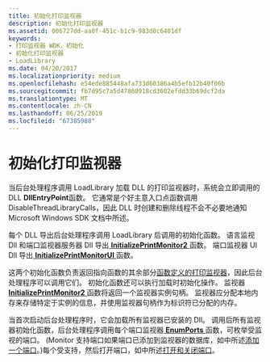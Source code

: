 ```yaml
---
title: 初始化打印监视器
description: 初始化打印监视器
ms.assetid: 006727dd-aa0f-451c-b1c9-983d0c6401df
keywords:
- 打印监视器 WDK，初始化
- 初始化打印监视器
- LoadLibrary
ms.date: 04/20/2017
ms.localizationpriority: medium
ms.openlocfilehash: e54ede885448afa733d60386a4b5efb12b40f06b
ms.sourcegitcommit: fb7d95c7a5d47860918cd3602efdd33b69dcf2da
ms.translationtype: MT
ms.contentlocale: zh-CN
ms.lasthandoff: 06/25/2019
ms.locfileid: "67385988"
---
```

# <a name="initializing-a-print-monitor"></a>初始化打印监视器





当后台处理程序调用 LoadLibrary 加载 DLL 的打印监视器时，系统会立即调用的 DLL **DllEntryPoint**函数。 它通常是个好主意入口点函数调用 DisableThreadLibraryCalls，因此 DLL 时创建和删除线程不会不必要地通知 Microsoft Windows SDK 文档中所述。

每个 DLL 导出后台处理程序调用 LoadLibrary 后调用的初始化函数。 语言监视 Dll 和端口监视器服务器 Dll 导出[ **InitializePrintMonitor2** ](https://docs.microsoft.com/windows-hardware/drivers/ddi/content/winsplp/nf-winsplp-initializeprintmonitor2)函数。 端口监视器 UI Dll 导出[ **InitializePrintMonitorUI** ](https://docs.microsoft.com/windows-hardware/drivers/ddi/content/winsplp/nf-winsplp-initializeprintmonitorui)函数。

这两个初始化函数负责返回指向函数的其余部分[函数定义的打印监视器](functions-defined-by-print-monitors.md)，因此后台处理程序可以调用它们。 初始化函数还可以执行加载时初始化操作。 监视器[ **InitializePrintMonitor2** ](https://docs.microsoft.com/windows-hardware/drivers/ddi/content/winsplp/nf-winsplp-initializeprintmonitor2)函数将返回一个监视器实例句柄。 监视器应分配本地内存来存储特定于实例的信息，并使用监视器句柄作为标识符已分配的内存。

当首次启动后台处理程序时，它会加载所有监视器已安装的 Dll。 调用后所有监视器初始化函数，后台处理程序调用每个端口监视器[ **EnumPorts** ](https://docs.microsoft.com/previous-versions/ff548754(v=vs.85))函数，可枚举受监视的端口。 (Monitor 支持端口如果端口已添加到监视器的数据库，如中所述[添加一个端口](adding-a-port.md)。)每个受支持，然后打开端口，如中所述[打开和关闭端口](opening-and-closing-a-port.md)。

 

 




